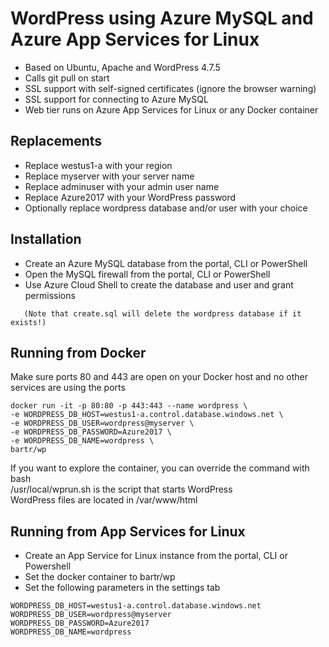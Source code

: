 # WordPress using Azure MySQL and Azure App Services for Linux
* Based on Ubuntu, Apache and WordPress 4.7.5
* Calls git pull on start
* SSL support with self-signed certificates (ignore the browser warning)
* SSL support for connecting to Azure MySQL
* Web tier runs on Azure App Services for Linux or any Docker container

## Replacements
* Replace westus1-a with your region
* Replace myserver with your server name
* Replace adminuser with your admin user name
* Replace Azure2017 with your WordPress password
* Optionally replace wordpress database and/or user with your choice

## Installation
* Create an Azure MySQL database from the portal, CLI or PowerShell
* Open the MySQL firewall from the portal, CLI or PowerShell
* Use Azure Cloud Shell to create the database and user and grant permissions
```mysql -h myserver.mysql.database.azure.com -u adminuser@myserver -p < create.sql
   (Note that create.sql will delete the wordpress database if it exists!)
```

## Running from Docker
Make sure ports 80 and 443 are open on your Docker host and no other services are using the ports
```
docker run -it -p 80:80 -p 443:443 --name wordpress \
-e WORDPRESS_DB_HOST=westus1-a.control.database.windows.net \
-e WORDPRESS_DB_USER=wordpress@myserver \
-e WORDPRESS_DB_PASSWORD=Azure2017 \
-e WORDPRESS_DB_NAME=wordpress \
bartr/wp
```
If you want to explore the container, you can override the command with bash  
/usr/local/wprun.sh is the script that starts WordPress  
WordPress files are located in /var/www/html


## Running from App Services for Linux
* Create an App Service for Linux instance from the portal, CLI or Powershell
* Set the docker container to bartr/wp
* Set the following parameters in the settings tab
```
WORDPRESS_DB_HOST=westus1-a.control.database.windows.net
WORDPRESS_DB_USER=wordpress@myserver
WORDPRESS_DB_PASSWORD=Azure2017
WORDPRESS_DB_NAME=wordpress
```

